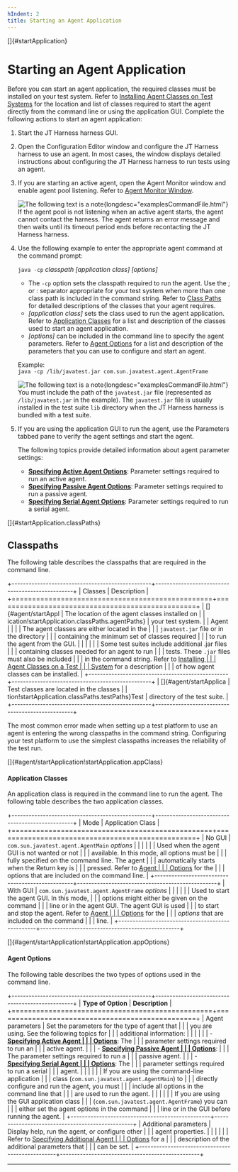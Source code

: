 ```yaml
---
hIndent: 2
title: Starting an Agent Application
---
```


[]{#startApplication}

# Starting an Agent Application

Before you can start an agent application, the required classes must be installed on your test
system. Refer to [Installing Agent Classes on Test Systems](loadingClasses.html) for the location
and list of classes required to start the agent directly from the command line or using the
application GUI. Complete the following actions to start an agent application:

1.  Start the JT Harness harness GUI.

2.  Open the Configuration Editor window and configure the JT Harness harness to use an agent. In
    most cases, the window displays detailed instructions about configuring the JT Harness harness
    to run tests using an agent.

3.  If you are starting an active agent, open the Agent Monitor window and enable agent pool
    listening. Refer to [Agent Monitor Window](window.html).

    ![The following text is a note](../../images/hg_note.gif){longdesc="examplesCommandFile.html"}\
    If the agent pool is not listening when an active agent starts, the agent cannot contact the
    harness. The agent returns an error message and then waits until its timeout period ends before
    recontacting the JT Harness harness.

4.  Use the following example to enter the appropriate agent command at the command prompt:

    `java -cp` *classpath* *\[application class\]* *\[options\]*

    -   The `-cp` option sets the classpath required to run the agent. Use the ; or : separator
        appropriate for your test system when more than one class path is included in the command
        string. Refer to [Class Paths](#startApplication.classPaths) for detailed descriptions of
        the classes that your agent requires.
    -   *\[application class\]* sets the class used to run the agent application. Refer to
        [Application Classes](#startApplication.appClass) for a list and description of the classes
        used to start an agent application.
    -   *\[options\]* can be included in the command line to specify the agent parameters. Refer to
        [Agent Options](#startApplication.appOptions) for a list and description of the parameters
        that you can use to configure and start an agent.

    Example:\
    `java -cp /lib/javatest.jar com.sun.javatest.agent.AgentFrame`

    ![The following text is a note](../../images/hg_note.gif){longdesc="examplesCommandFile.html"}\
    You must include the path of the `javatest.jar` file (represented as `/lib/javatest.jar` in the
    example). The `javatest.jar` file is usually installed in the test suite `lib` directory when
    the JT Harness harness is bundled with a test suite.

5.  If you are using the application GUI to run the agent, use the Parameters tabbed pane to verify
    the agent settings and start the agent.

    The following topics provide detailed information about agent parameter settings:

    -   [**Specifying Active Agent Options**](configureActiveAgents.html): Parameter settings
        required to run an active agent.
    -   [**Specifying Passive Agent Options**](configurePassiveAgents.html): Parameter settings
        required to run a passive agent.
    -   [**Specifying Serial Agent Options**](configureSerialAgents.html): Parameter settings
        required to run a serial agent.

[]{#startApplication.classPaths}

## Classpaths

The following table describes the classpaths that are required in the command line.

+-------------------------------------------------+-------------------------------------------------+
| Classes                                         | Description                                     |
+=================================================+=================================================+
| []{#agent/startAppl                             | The location of the agent classes installed on  |
| ication!startApplication.classPaths.agentPaths} | your test system.                               |
| Agent                                           |                                                 |
|                                                 | The agent classes are either located in the     |
|                                                 | `javatest.jar` file or in the directory         |
|                                                 | containing the minimum set of classes required  |
|                                                 | to run the agent from the GUI.                  |
|                                                 |                                                 |
|                                                 | Some test suites include additional .jar files  |
|                                                 | containing classes needed for an agent to run   |
|                                                 | tests. These `.jar` files must also be included |
|                                                 | in the command string. Refer to [Installing     |
|                                                 | Agent Classes on a Test                         |
|                                                 | System](loadingClasses.html) for a description  |
|                                                 | of how agent classes can be installed.          |
+-------------------------------------------------+-------------------------------------------------+
| []{#agent/startApplica                          | Test classes are located in the classes         |
| tion!startApplication.classPaths.testPaths}Test | directory of the test suite.                    |
+-------------------------------------------------+-------------------------------------------------+

The most common error made when setting up a test platform to use an agent is entering the wrong
classpaths in the command string. Configuring your test platform to use the simplest classpaths
increases the reliability of the test run.

[]{#agent/startApplication!startApplication.appClass}

#### Application Classes

An application class is required in the command line to run the agent. The following table describes
the two application classes.

+-------------------------------------------------+-------------------------------------------------+
| Mode                                            | Application Class                               |
+=================================================+=================================================+
| No GUI                                          | `com.sun.javatest.agent.AgentMain` *options*    |
|                                                 |                                                 |
|                                                 | Used when the agent GUI is not wanted or not    |
|                                                 | available. In this mode, all options must be    |
|                                                 | fully specified on the command line. The agent  |
|                                                 | automatically starts when the Return key is     |
|                                                 | pressed. Refer to [Agent                        |
|                                                 | Options](#startApplication.appOptions) for the  |
|                                                 | options that are included on the command line.  |
+-------------------------------------------------+-------------------------------------------------+
| With GUI                                        | `com.sun.javatest.agent.AgentFrame` *options*   |
|                                                 |                                                 |
|                                                 | Used to start the agent GUI. In this mode,      |
|                                                 | options might either be given on the command    |
|                                                 | line or in the agent GUI. The agent GUI is used |
|                                                 | to start and stop the agent. Refer to [Agent    |
|                                                 | Options](#startApplication.appOptions) for the  |
|                                                 | *options* that are included on the command      |
|                                                 | line.                                           |
+-------------------------------------------------+-------------------------------------------------+

[]{#agent/startApplication!startApplication.appOptions}

#### Agent Options

The following table describes the two types of options used in the command line.

+-------------------------------------------------+-------------------------------------------------+
| **Type of Option**                              | **Description**                                 |
+=================================================+=================================================+
| Agent parameters                                | Set the parameters for the type of agent that   |
|                                                 | you are using. See the following topics for     |
|                                                 | additional information:                         |
|                                                 |                                                 |
|                                                 | -   [**Specifying Active Agent                  |
|                                                 |     Options**](configureActiveAgents.html): The |
|                                                 |     parameter settings required to run an       |
|                                                 |     active agent.                               |
|                                                 | -   [**Specifying Passive Agent                 |
|                                                 |     Options**](configurePassiveAgents.html):    |
|                                                 |     The parameter settings required to run a    |
|                                                 |     passive agent.                              |
|                                                 | -   [**Specifying Serial Agent                  |
|                                                 |     Options**](configureSerialAgents.html): The |
|                                                 |     parameter settings required to run a serial |
|                                                 |     agent.                                      |
|                                                 |                                                 |
|                                                 | If you are using the command-line application   |
|                                                 | class (`com.sun.javatest.agent.AgentMain`) to   |
|                                                 | directly configure and run the agent, you must  |
|                                                 | include all options in the command line that    |
|                                                 | are used to run the agent.                      |
|                                                 |                                                 |
|                                                 | If you are using the GUI application class      |
|                                                 | (`com.sun.javatest.agent.AgentFrame`) you can   |
|                                                 | either set the agent options in the command     |
|                                                 | line or in the GUI before running the agent.    |
+-------------------------------------------------+-------------------------------------------------+
| Additional parameters                           | Display help, run the agent, or configure other |
|                                                 | agent properties.                               |
|                                                 |                                                 |
|                                                 | Refer to [Specifying Additional Agent           |
|                                                 | Options](additionalOptions.html) for a          |
|                                                 | description of the additional parameters that   |
|                                                 | can be set.                                     |
+-------------------------------------------------+-------------------------------------------------+

----------------------------------------------------------------------------------------------------


